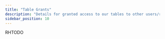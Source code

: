 ```yaml
---
title: "Table Grants"
description: "Details for granted access to our tables to other users/roles"
sidebar_position: 10
---
```

RHTODO
